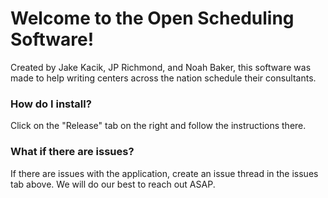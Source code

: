 # Welcome to the Open Scheduling Software!
Created by Jake Kacik, JP Richmond, and Noah Baker, this software was made to help writing centers across the nation schedule their consultants.

### How do I install?
Click on the "Release" tab on the right and follow the instructions there.

### What if there are issues?
If there are issues with the application, create an issue thread in the issues tab above. We will do our best to reach out ASAP.
